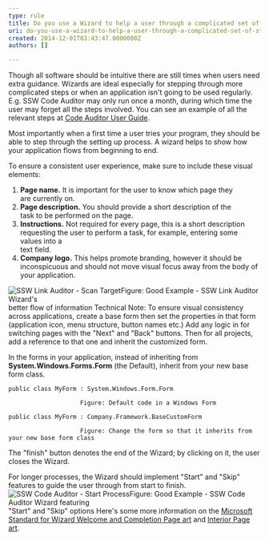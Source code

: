```yaml
---
type: rule
title: Do you use a Wizard to help a user through a complicated set of steps?
uri: do-you-use-a-wizard-to-help-a-user-through-a-complicated-set-of-steps
created: 2014-12-01T03:43:47.0000000Z
authors: []

---
```


 
Though all software should be intuitive there are still times when users need extra                     guidance. Wizards are ideal especially for stepping through more complicated steps                     or when an application isn't going to be used regularly. E.g. SSW Code Auditor may                     only run once a month, during which time the user may forget all the steps involved.                     You can see an example of all the relevant steps at [Code Auditor User Guide](http&#58;//www.ssw.com.au/ssw/CodeAuditor/UserGuide.aspx).

Most importantly when a first time a user tries your program, they should be able                     to step through the setting up process. A wizard helps to show how your application                     flows from beginning to end.
 
​To ensure a consistent user experience, make sure to include these visual elements:

1. **Page name.** It is important for the user to know which page they<br>                        are currently on.
2. **Page description.** You should provide a short description of the<br>                        task to be performed on the page.
3. **Instructions.** Not required for every page, this is a short description<br>                        requesting the user to perform a task, for example, entering some values into a<br>                        text field.
4. **Company logo.** This helps promote branding, however it should be<br>                        inconspicuous and should not move visual focus away from the body of your application.<br>


![SSW Link Auditor - Scan Target](http&#58;//www.ssw.com.au/ssw/Standards/Rules/Images/GoodInformationFlow.gif)Figure: Good Example - SSW Link Auditor Wizard's<br>                                better flow of information
Technical Note: To ensure visual consistency across applications, create a base                     form then set the properties in that form (application icon, menu structure, button                     names etc.) Add any logic in for switching pages with the "Next" and "Back"                     buttons. Then for all projects, add a reference to that one and inherit the customized                     form.

In the forms in your application, instead of inheriting from **System.Windows.Forms.Form**                     (the Default), inherit from your new base form class.


```
public class MyForm : System.Windows.Form.Form
```

                        Figure: Default code in a Windows Form

```
public class MyForm : Company.Framework.BaseCustomForm
```

                        Figure: Change the form so that it inherits from your new base form class
The "finish" button denotes the end of the Wizard; by clicking on it,                     the user closes the Wizard.

For longer processes, the Wizard should implement "Start" and "Skip"                     features to guide the user through from start to finish.
![SSW Code Auditor - Start Process](http&#58;//www.ssw.com.au/ssw/Standards/Rules/Images/StartProcess.gif)Figure: Good Example - SSW Code Auditor Wizard featuring<br>                                "Start" and "Skip" options
Here's some more information on the [Microsoft Standard for Wizard Welcome and Completion Page art](http&#58;//www.ssw.com.au/ssw/Redirect/Microsoft/wizard.htm) and [Interior Page art](http&#58;//www.ssw.com.au/ssw/Redirect/Microsoft/wizard2.htm).

